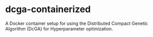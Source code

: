 # dcga-containerized

A Docker container setup for using the Distributed Compact Genetic Algorithm (DcGA) for Hyperparameter optimization.